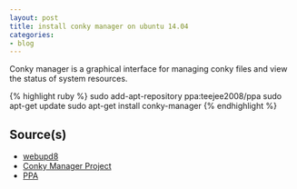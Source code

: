 ```yaml
---
layout: post
title: install conky manager on ubuntu 14.04
categories:
- blog
---
```


Conky manager is a graphical interface for managing conky files and view the
status of system resources.

{% highlight ruby %}
sudo add-apt-repository ppa:teejee2008/ppa
sudo apt-get update
sudo apt-get install conky-manager
{% endhighlight %}

## Source(s)
* [webupd8](http://www.webupd8.org/2014/06/conky-manager-gets-revamped-ui-new.html)
* [Conky Manager Project](https://launchpad.net/conky-manager)
* [PPA](https://launchpad.net/~teejee2008/+archive/ubuntu/ppa)
